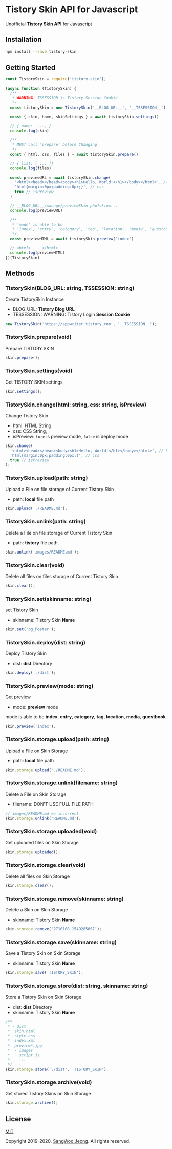 # Tistory Skin API for Javascript

Unofficial **Tistory Skin API** for Javascript

## Installation

```bash
npm install --save tistory-skin
```

## Getting Started

```javascript
const TistorySkin = require('tistory-skin');

(async function (TistorySkin) {
  /**
   * WARNING: TSSESSION is Tistory Session Cookie
   */
  const tistorySkin = new TistorySkin('__BLOG_URL__', '__TSSESSION__')

  const { skin, home, skinSettings } = await tistorySkin.settings()

  // { name: ...., }
  console.log(skin)

  /**
   * MUST call 'prepare' before Changing
   */
  const { html, css, files } = await tistorySkin.prepare()

  // { list: [ ... ]}
  console.log(files)

  const previewURL = await tistorySkin.change(
    '<html><head></head><body><h1>Hello, World!</h1></body></html>', // html
    'html{margin:0px;padding:0px;}', // css
    true // isPreview
  )

  // __BLOG_URL__/manage/previewSkin.php?skin=...
  console.log(previewURL)

  /**
   * 'mode' is able to be
   * 'index', 'entry', 'category', 'tag', 'location', 'media', 'guestbook'
   */
  const previewHTML = await tistorySkin.preview('index')

  // <html> ... </html>
  console.log(previewHTML)
})(TistorySkin)
```

## Methods

### TistorySkin(BLOG_URL: string, TSSESSION: string)

Create TistorySkin Instance

* BLOG_URL: **Tistory Blog URL**
* TESSESSION: WARNING: Tistory Login **Session Cookie**

```javascript
new TistorySkin('https://appwriter.tistory.com', '__TSSESSION__');
```

### TistorySkin.prepare(void)

Prepare TISTORY SKIN

```javascript
skin.prepare();
```

### TistorySkin.settings(void)

Get TISTORY SKIN settings

```javascript
skin.settings();
```

### TistorySkin.change(html: string, css: string, isPreview)

Change Tistory Skin

* html: HTML String
* css: CSS String,
* isPreview: ```ture``` is preview mode, ```false``` is deploy mode

```javascript
skin.change(
  '<html><head></head><body><h1>Hello, World!</h1></body></html>', // html
  'html{margin:0px;padding:0px;}', // css
  true // isPreview
);
```

### TistorySkin.upload(path: string)

Upload a File on file storage of Current Tistory Skin

* path: **local** file path

```javascript
skin.upload('./README.md');
```

### TistorySkin.unlink(path: string)

Delete a File on file storage of Current Tistory Skin

* path: **tistory** file path.

```javascript
skin.unlink('images/README.md');
```

### TistorySkin.clear(void)

Delete all files on files storage of Current Tistory Skin

```javascript
skin.clear();
```

### TistorySkin.set(skinname: string)

set Tistory Skin

* skinname: Tistory Skin **Name**

```javascript
skin.set('pg_Poster');
```

### TistorySkin.deploy(dist: string)

Deploy Tistory Skin

* dist: **dist** Directory

```javascript
skin.deploy('./dist');
```

### TistorySkin.preview(mode: string)

Get preview

* mode: **preview** mode

mode is able to be **index**, **entry**, **category**, **tag**, **location**, **media**, **guestbook**

```javascript
skin.preview('index');
```

### TistorySkin.storage.upload(path: string)

Upload a File on Skin Storage

* path: **local** file path

```javascript
skin.storage.upload('./README.md');
```

### TistorySkin.storage.unlink(filename: string)

Delete a File on Skin Storage

* filename: DON'T USE FULL FILE PATH

```javascript
// images/README.md => incorrect
skin.storage.unlink('README.md');
```

### TistorySkin.storage.uploaded(void)

Get uploaded files on Skin Storage

```javascript
skin.storage.uploaded();
```

### TistorySkin.storage.clear(void)

Delete all files on Skin Storage

```javascript
skin.storage.clear();
```

### TistorySkin.storage.remove(skinname: string)

Delete a Skin on Skin Storage

* skinname: Tistory Skin **Name**

```javascript
skin.storage.remove('2710108_1549285067');
```

### TistorySkin.storage.save(skinname: string)

Save a Tistory Skin on Skin Storage

* skinname: Tistory Skin **Name**

```javascript
skin.storage.save('TISTORY_SKIN');
```

### TistorySkin.storage.store(dist: string, skinname: string)

Store a Tistory Skin on Skin Storage

* dist: **dist** Directory
* skinname: Tistory Skin **Name**

```javascript
/**
 * - dist
 *  skin.html
 *  style.css
 *  index.xml
 *  preview*.jpg
 *  - images
 *    script.js
 *    ...
 */
skin.storage.store('./dist', 'TISTORY_SKIN');
```

### TistorySkin.storage.archive(void)

Get stored Tistory Skins on Skin Storage

```javascript
skin.storage.archive();
```

## License

[MIT](https://github.com/tidory/tistory-skin/blob/master/LICENSE)

Copyright 2019-2020. [SangWoo Jeong](https://github.com/pronist). All rights reserved.
